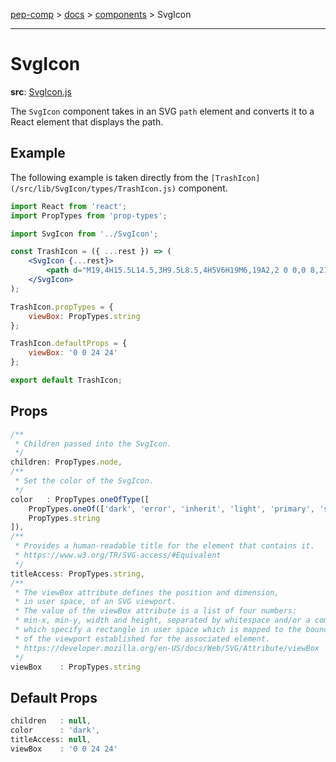 [pep-comp](/) > [docs](/docs/README.md) > [components](/docs/components/README.md) > SvgIcon

--------------------------------------------------------------------------------

# SvgIcon

**src**: [SvgIcon.js](/src/lib/SvgIcon/SvgIcon.js)

The `SvgIcon` component takes in an SVG `path` element and converts it to a React element that displays the path.

## Example

The following example is taken directly from the `[TrashIcon](/src/lib/SvgIcon/types/TrashIcon.js)` component.

```jsx
import React from 'react';
import PropTypes from 'prop-types';

import SvgIcon from '../SvgIcon';

const TrashIcon = ({ ...rest }) => (
    <SvgIcon {...rest}>
        <path d="M19,4H15.5L14.5,3H9.5L8.5,4H5V6H19M6,19A2,2 0 0,0 8,21H16A2,2 0 0,0 18,19V7H6V19Z" />
    </SvgIcon>
);

TrashIcon.propTypes = {
    viewBox: PropTypes.string
};

TrashIcon.defaultProps = {
    viewBox: '0 0 24 24'
};

export default TrashIcon;
```

## Props

```javascript
/**
 * Children passed into the SvgIcon.
 */
children: PropTypes.node,
/**
 * Set the color of the SvgIcon.
 */
color   : PropTypes.oneOfType([
    PropTypes.oneOf(['dark', 'error', 'inherit', 'light', 'primary', 'success', 'warning']),
    PropTypes.string
]),
/**
 * Provides a human-readable title for the element that contains it.
 * https://www.w3.org/TR/SVG-access/#Equivalent
 */
titleAccess: PropTypes.string,
/**
 * The viewBox attribute defines the position and dimension,
 * in user space, of an SVG viewport.
 * The value of the viewBox attribute is a list of four numbers:
 * min-x, min-y, width and height, separated by whitespace and/or a comma,
 * which specify a rectangle in user space which is mapped to the bounds
 * of the viewport established for the associated element.
 * https://developer.mozilla.org/en-US/docs/Web/SVG/Attribute/viewBox
 */
viewBox    : PropTypes.string
```

## Default Props

```javascript
children   : null,
color      : 'dark',
titleAccess: null,
viewBox    : '0 0 24 24'
```
